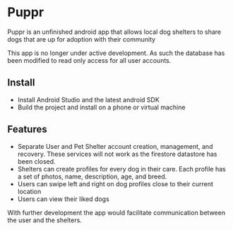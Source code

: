 # Puppr 
Puppr is an unfinished android app that allows local dog shelters to share dogs that are up for adoption with their community

This app is no longer under active development. As such the database has been modified to read only access for all user accounts.

## Install
- Install Android Studio and the latest android SDK
- Build the project and install on a phone or virtual machine

## Features 
- Separate User and Pet Shelter account creation, management, and recovery. These services will not work as the firestore datastore has been closed.
- Shelters can create profiles for every dog in their care. Each profile has a set of photos, name, description, age, and breed. 
- Users can swipe left and right on dog profiles close to their current location 
- Users can view their liked dogs

With further development the app would facilitate communication between the user and the shelters.

